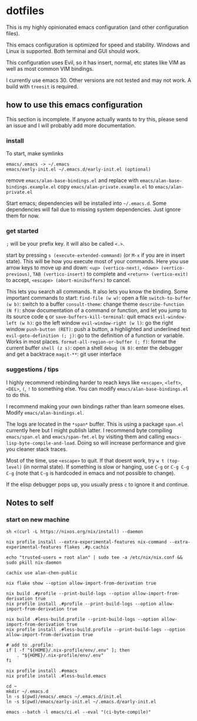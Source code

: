 # dotfiles

This is my highly opinionated emacs configuration (and other configuration files).

This emacs configuration is optimized for speed and stability. Windows and Linux is supported. Both terminal and GUI should work.

This configuration uses Evil, so it has insert, normal, etc states like VIM as well as most common VIM bindings.

I currently use emacs 30. Other versions are not tested and may not work. A build with `treesit` is required.

## how to use this emacs configuration

This section is incomplete. If anyone actually wants to try this, please send an issue and I will probably add more documentation.

### install

To start, make symlinks

```
emacs/.emacs -> ~/.emacs
emacs/early-init.el ~/.emacs.d/early-init.el (optional)
```

remove `emacs/alan-base-bindings.el` and replace with `emacs/alan-base-bindings.example.el`
copy `emacs/alan-private.example.el` to `emacs/alan-private.el`

Start emacs; dependencies will be installed into `~/.emacs.d`.
Some dependencies will fail due to missing system dependencies. Just ignore them for now.

### get started

`;` will be your prefix key. it will also be called `<.>`.

start by pressing `s (execute-extended-command)` (or `M-x` if you are in insert state). This will be how you execute most of your commands.
Here you use arrow keys to move up and down: `<up> (vertico-next)`, `<down> (vertico-previous)`,
`TAB (vertico-insert)` to complete and `<return> (vertico-exit)` to accept, `<escape> (abort-minibuffers)` to cancel.

This lets you search all commands. It also lets you know the binding.
Some important commands to start:
`find-file (w w)`: open a file
`switch-to-buffer (w b)`: switch to a buffer
`consult-theme`: change theme
`describe-function (N f)`: show documentation of a command or function, and let you jump to its source code
`q` or `save-buffers-kill-terminal`: quit emacs
`evil-window-left (w h)`: go the left window
`evil-window-right (w l)`: go the right window
`push-button (RET)`: push a button, a highlighted and underlined text
`evil-goto-definition (; j)`: go to the definition of a function or variable. Works in most places.
`format-all-region-or-buffer (; f)`: format the current buffer
`shell (z s)`: open a shell
`debug (N 0)`: enter the debugger and get a backtrace
`magit-**`: git user interface

### suggestions / tips

I highly recommend rebinding harder to reach keys like `<escape>`, `<left>`, `<DEL>`, `(`, `!` to something else.
You can modify `emacs/alan-base-bindings.el` to do this.

I recommend making your own bindings rather than learn someone elses. Modify `emacs/alan-bindings.el`.

The logs are located in the `*span*` buffer. This is using a package `span.el` currently here but I might publish latter.
I recommend byte compiling `emacs/span.el` and `emacs/span-fmt.el` by visiting them and calling `emacs-lisp-byte-compile-and-load`. Doing so will increase performance and give you cleaner stack traces.

Most of the time, use `<escape>` to quit. If that doesnt work, try `w t (top-level)` (in normal state). If something is slow or hanging, use `C-g` or `C-g C-g C-g` (note that `C-g` is hardcoded in emacs and not possible to change).

If the elisp debugger pops up, you usually press `c` to ignore it and continue.

## Notes to self

### start on new machine

```
sh <(curl -L https://nixos.org/nix/install) --daemon

nix profile install --extra-experimental-features nix-command --extra-experimental-features flakes .#p.cachix

echo "trusted-users = root alan" | sudo tee -a /etc/nix/nix.conf && sudo pkill nix-daemon

cachix use alan-chen-public

nix flake show --option allow-import-from-derivation true

nix build .#profile --print-build-logs --option allow-import-from-derivation true
nix profile install .#profile --print-build-logs --option allow-import-from-derivation true

nix build .#less-build.profile --print-build-logs --option allow-import-from-derivation true
nix profile install .#less-build.profile --print-build-logs --option allow-import-from-derivation true

# add to .profile:
if [ -f "${HOME}/.nix-profile/env/.env" ]; then
	. "${HOME}/.nix-profile/env/.env"
fi

nix profile install .#emacs
nix profile install .#less-build.emacs

cd ~
mkdir ~/.emacs.d
ln -s $(pwd)/emacs/.emacs ~/.emacs.d/init.el
ln -s $(pwd)/emacs/early-init.el ~/.emacs.d/early-init.el

emacs --batch -l emacs/ci.el --eval "(ci-byte-compile)"
```
